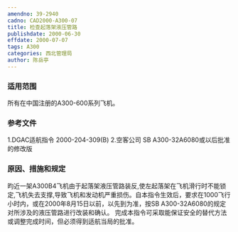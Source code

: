 ```yaml
---
amendno: 39-2940
cadno: CAD2000-A300-07
title: 检查起落架液压管路
publishdate: 2000-06-30
effdate: 2000-07-07
tags: A300
categories: 西北管理局
author: 陈岳亭
---
```


### 适用范围 
所有在中国注册的A300-600系列飞机。

### 参考文件
1.DGAC适航指令 2000-204-309(B) 
    2.空客公司 SB A300-32A6080或以后批准的修改版


### 原因、措施和规定 
昀近一架A300B4飞机由于起落架液压管路装反,使左起落架在飞机滑行时不能锁定,飞机失去支撑,导致飞机和发动机严重损伤。自本指令生效后，要求在1000飞行小时内，或在2000年8月15日以前，以先到为准，按SB A300-32A6080的规定对所涉及的液压管路进行改装和确认。 
    完成本指令可采取能保证安全的替代方法或调整完成时间，但必须得到适航当局的批准。
